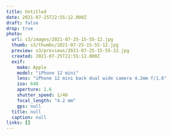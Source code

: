 ```yaml
---
title: Untitled
date: 2021-07-25T22:55:12.000Z
draft: false
drop: true
photo:
  url: s3/images/2021-07-25-15-55-12.jpg
  thumb: s3/thumbs/2021-07-25-15-55-12.jpg
  preview: s3/previews/2021-07-25-15-55-12.jpg
  created: 2021-07-25T22:55:12.000Z
  exif:
    make: Apple
    model: "iPhone 12 mini"
    lens: "iPhone 12 mini back dual wide camera 4.2mm f/1.6"
    iso: 640
    aperture: 1.6
    shutter_speed: 1/40
    focal_length: "4.2 mm"
    gps: null
  title: null
  caption: null
links: []
---
```


